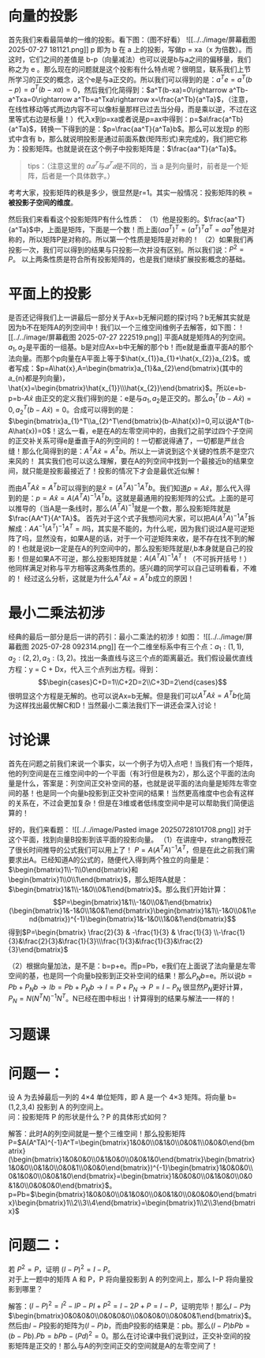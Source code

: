 # 向量的投影
首先我们来看最简单的一维的投影。看下图：（图不好看）
![[../../image/屏幕截图 2025-07-27 181121.png]]
p 即为 b 在 a 上的投影，写做p = xa（x 为倍数）。而这时，它们之间的差值是 b-p（向量减法）也可以说是b与a之间的偏移量，我们称之为 e 。那么现在的问题就是这个投影有什么特点呢？很明显，联系我们上节所学习的正交的概念，这个e是与a正交的。所以我们可以得到的是：$a^Te=a^T(b-p)=a^T(b-xa)=0$，然后我们化简得到：$a^T(b-xa)=0\rightarrow a^Tb-a^Txa=0\rightarrow a^Tb=a^Txa\rightarrow x=\frac{a^Tb}{a^Ta}$，（注意，在线性移动等式两边内容不可以像标量那样已过去当分母，而是乘以逆，不过在这里等式右边是标量！）代入x到p=xa或者说是p=ax中得到：p=$a\frac{a^Tb}{a^Ta}$，转换一下得到的是：$p=\frac{aa^T}{a^Ta}b$。那么可以发现p 的形式中含有 b，那么就说明投影是通过前面系数(矩阵形式)来完成的，我们把它称为：投影矩阵。也就是说在这个例子中投影矩阵是：$\frac{aa^T}{a^Ta}$。
>tips：（注意这里的 $a𝑎^𝑇$与$𝑎^𝑇𝑎$是不同的，当 a 是列向量时，前者是一个矩阵，后者是一个具体数字。）

考考大家，投影矩阵的秩是多少，很显然是r=1。其实一般情况：投影矩阵的秩 = **被投影子空间的维度**。

然后我们来看看这个投影矩阵P有什么性质：
（1）他是投影的。$\frac{aa^T}{a^Ta}$中，上面是矩阵，下面是一个数！而上面$(aa^T)^T=(a^T)^Ta^T=aa^T$他是对称的，所以矩阵P是对称的。所以第一个性质是矩阵是对称的！
（2）如果我们再投影一次，我们可以得到的结果与只投影一次并没有区别。所以我们说：$P^2=P$。
以上两条性质是符合所有投影矩阵的，也是我们继续扩展投影概念的基础。

# 平面上的投影
是否还记得我们上一讲最后一部分关于Ax=b无解问题的探讨吗？b无解其实就是因为b不在矩阵A的列空间中！我们以一个三维空间维例子去解答，如下图：
![[../../image/屏幕截图 2025-07-27 222519.png]]
平面A就是矩阵A的列空间。$a_{1},a_{2}$是平面的一组基。b是对应Ax=b中无解的那个b！而e就是垂直平面A的那个法向量。而那个p向量在A平面上等于$\hat{x_{1}}a_{1}+\hat{x_{2}}a_{2}$。或者写成：$p=A\hat{x},A=\begin{bmatrix}a_{1}&a_{2}\end{bmatrix}(其中的𝑎_{n}都是列向量)，\hat{x}=\begin{bmatrix}\hat{x_{1}}\\\hat{x_{2}}\end{bmatrix}$。所以e=b-p=b-$A\hat{x}$
由正交的定义我们得到的是：e是与$a_{1},a_{2}$是正交的。那么$a_{1}^T(b-A\hat{x})=0,a_{2}^T(b-A\hat{x})=0$。合成可以得到的是：$\begin{bmatrix}a_{1}^T\\a_{2}^T\end{bmatrix}(b-A\hat{x})=0,可以说A^T(b-A\hat{x})=0$！这么一看，e是在A的左零空间中的，由我们之前学过四个子空间的正交补关系可得e是垂直于A的列空间的！一切都说得通了，一切都是严丝合缝！那么化简得到的是：$A^TA\hat{x}=A^Tb$。所以上一讲说到这个关键的性质不是空穴来风的！
其实我们也可以这么理解，要在A的列空间中找到一个最接近b的结果空间，就只能是投影最接近了！投影的情况下才会是最优近似解！

而由$A^TA\hat{x}=A^Tb$可以得到的是$\hat{x}=(A^TA)^{-1}A^Tb$。我们知道$p=A\hat{x}$，那么代入得到的是：$p=A\hat{x}=A(A^TA)^{-1}A^Tb$。这就是最通用的投影矩阵的公式。上面的是可以推导的（当A是一条线时，那么$(A^TA)^{-1}$就是一个数，那么投影矩阵就是$\frac{AA^T}{A^TA}$。
首先对于这个式子我想问问大家，可以把$A(A^TA)^{-1}A^T$拆解成：$AA^{-1}(A^T)^{-1}A^T=I$吗，其实是不能的，为什么呢，因为我们说过A是可逆矩阵了吗，显然没有，如果A是的话，对于一个可逆矩阵来收，是不存在找不到的解的！也就是说b一定是在A的列空间中的，那么投影矩阵就是$I$,b本身就是自己的投影！但是如果A不可逆，那么投影矩阵就是：$A(A^TA)^{-1}A^T$！（不可拆开括号！）他同样满足对称与平方相等这两条性质的。感兴趣的同学可以自己证明看看，不难的！
经过这么分析，这就是为什么$A^TA\hat{x}=A^Tb$成立的原因！

# 最小二乘法初涉
经典的最后一部分是后一讲的药引：最小二乘法的初涉！如图：
![[../../image/屏幕截图 2025-07-28 092314.png]]
在一个二维坐标系中有三个点：$a_{1}:(1,1),a_{2}:(2,2),a_{3}:(3,2)$。找出一条直线与这三个点的距离最近。我们假设最优直线方程：y = C + Dx，代入三个点列出方程。得到：$$\begin{cases}C+D=1\\C+2D=2\\C+3D=2\end{cases}$$
很明显这个方程是无解的。也可以说Ax=b无解。但是我们可以$A^TA\hat{x}=A^Tb$化简为这样找出最优解C和D！当然最小二乘法我们下一讲还会深入讨论！

# 讨论课
首先在问题之前我们来说一个事实，以一个例子为切入点吧！当我们有一个矩阵，他的列空间是在三维空间中的一个平面（有3行但是秩为2），那么这个平面的法向量是什么，答案是：列空间正交补空间的基，也就是说平面的法向量是矩阵左零空间的基！也是同一个向量b投影到正交补空间的结果！当然更高维度中也会有这样的关系在，不过会更加复杂！但是在3维或者低纬度空间中是可以帮助我们简便运算的！

好的，我们来看题：
![[../../image/Pasted image 20250728101708.png]]
对于这个平面，找到向量B投影到该平面的投影向量。
（1）在讲座中，strang教授花了很长时间推导的公式我们可以用上了！
$P=A(A^TA)^{-1}A^T$，但是在此之前我们需要求出A。已经知道A的公式的，随便代入得到两个独立的向量是：$\begin{bmatrix}1\\-1\\0\end{bmatrix}和\begin{bmatrix}1\\0\\1\end{bmatrix}$，那么矩阵A就是：$\begin{bmatrix}1&1\\-1&0\\0&1\end{bmatrix}$。那么我们开始计算：$$P=\begin{bmatrix}1&1\\-1&0\\0&1\end{bmatrix}(\begin{bmatrix}1&-1&0\\1&0&1\end{bmatrix}\begin{bmatrix}1&1\\-1&0\\0&1\end{bmatrix})^{-1}\begin{bmatrix}1&-1&0\\1&0&1\end{bmatrix}$$
得到$P=\begin{bmatrix} \frac{2}{3} & -\frac{1}{3} & \frac{1}{3} \\-\frac{1}{3}&\frac{2}{3}&\frac{1}{3}\\\frac{1}{3}&\frac{1}{3}&\frac{2}{3}\end{bmatrix}$

（2）根据向量加法，是不是：b=p+e。而p=Pb，e我们在上面说了法向量是左零空间的基，也是同一个向量b投影到正交补空间的结果！那么$P_{N}b$=e。所以说$b=Pb+P_{N}b\rightarrow Ib=Pb+P_{N}b\rightarrow I=P+P_{N}\rightarrow P=I-P_{N}$
很显然$P_{N}$更好计算，$P_{N}=N(N^TN)^{-1}N^T$。N已经在图中标出！计算得到的结果与解法一一样的！

# 习题课
# 问题一：
设 A 为去掉最后一列的 4×4 单位矩阵，即 A 是一个 4×3 矩阵。将向量 b=(1,2,3,4) 投影到 A 的列空间上。  
问：投影矩阵 P 的形状是什么？P 的具体形式如何？

解答：此时A的列空间就是一整个三维空间！那么投影矩阵P=$A(A^TA)^{-1}A^T=\begin{bmatrix}1&0&0\\0&1&0\\0&0&1\\0&0&0\end{bmatrix}(\begin{bmatrix}1&0&0&0\\0&1&0&0\\0&0&1&0\end{bmatrix}\begin{bmatrix}1&0&0\\0&1&0\\0&0&1\\0&0&0\end{bmatrix})^{-1}\begin{bmatrix}1&0&0&0\\0&1&0&0\\0&0&1&0\end{bmatrix}=\begin{bmatrix}1&0&0&0\\0&1&0&0\\0&0&1&0\\0&0&0&0\end{bmatrix}$。
p=Pb=$\begin{bmatrix}1&0&0&0\\0&1&0&0\\0&0&1&0\\0&0&0&0\end{bmatrix}\begin{bmatrix}1\\2\\3\\4\end{bmatrix}=\begin{bmatrix}1\\2\\3\end{bmatrix}$
# 问题二：
若 $P^2=P$，证明 $(I−P)^2=I−P$。  
对于上一题中的矩阵 A 和 P，P 将向量投影到 A 的列空间上，那么 I−P 将向量投影到哪里？

解答：$(I−P)^2=I^2-IP-PI+P^2=I-2P+P=I-P$，证明完毕！那么$I-P$为$\begin{bmatrix}0&0&0&0\\0&0&0&0\\0&0&0&0\\0&0&0&1\end{bmatrix}$。然后由$I−P$投影的矩阵为$(I−P)b$，而由P投影的结果是：pb。那么$(I−P)bPb=(b-Pb).Pb=bPb-(Pd)^2=0$。那么在讨论课中我们说到过，正交补空间的投影矩阵是正交的！那么与A的列空间正交的空间就是A的左零空间了！